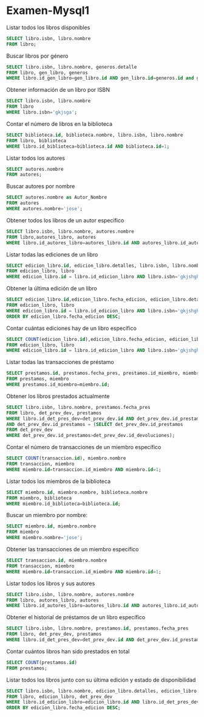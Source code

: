 # Examen-Mysql1
Listar todos los libros disponibles
```sql
SELECT libro.isbn, libro.nombre
FROM libro;
```
Buscar libros por género
```sql
SELECT libro.isbn, libro.nombre, generos.detalle
FROM libro, gen_libro, generos
WHERE libro.id_gen_libro=gen_libro.id AND gen_libro.id=generos.id and generos.detalle='terror';
```
Obtener información de un libro por ISBN
```sql
SELECT libro.isbn, libro.nombre
FROM libro
WHERE libro.isbn='gkjsga';
```
Contar el número de libros en la biblioteca
```sql
SELECT biblioteca.id, biblioteca.nombre, libro.isbn, libro.nombre
FROM libro, biblioteca
WHERE libro.id_biblioteca=biblioteca.id AND biblioteca.id=1;
```
Listar todos los autores
```sql
SELECT autores.nombre
FROM autores;
```
Buscar autores por nombre
```sql
SELECT autores.nombre as Autor_Nombre
FROM autores
WHERE autores.nombre='jose';
```
Obtener todos los libros de un autor específico
```sql
SELECT libro.isbn, libro.nombre, autores.nombre
FROM libro,autores_libro, autores
WHERE libro.id_autores_libro=autores_libro.id AND autores_libro.id_autores=autores.id AND autores.id='jose';
```
Listar todas las ediciones de un libro
```sql
SELECT edicion_libro.id, edicion_libro.detalles, libro.isbn, libro.nombre
FROM edicion_libro, libro
WHERE edicion_libro.id = libro.id_edicion_libro AND libro.isbn='gkjshghbghba';
```
Obtener la última edición de un libro
```sql
SELECT edicion_libro.id,edicion_libro.fecha_edicion, edicion_libro.detalles, libro.isbn, libro.nombre
FROM edicion_libro, libro
WHERE edicion_libro.id = libro.id_edicion_libro AND libro.isbn='gkjshghbghba'
ORDER BY edicion_libro.fecha_edicion DESC;
```
Contar cuántas ediciones hay de un libro específico
```sql
SELECT COUNT(edicion_libro.id),edicion_libro.fecha_edicion, edicion_libro.detalles, libro.isbn, libro.nombre
FROM edicion_libro, libro
WHERE edicion_libro.id = libro.id_edicion_libro AND libro.isbn='gkjshghbghba';
```
Listar todas las transacciones de préstamo
```sql
SELECT prestamos.id, prestamos.fecha_pres, prestamos.id_miembro, miembro.nombre
FROM prestamos, miembro
WHERE prestamos.id_miembro=miembro.id;
```
Obtener los libros prestados actualmente
```sql
SELECT libro.isbn, libro.nombre, prestamos.fecha_pres
FROM libro, det_prev_dev, prestamos
WHERE libro.id_det_pres_dev=det_prev_dev.id AND det_prev_dev.id_prestamos=prestamos.id 
AND det_prev_dev.id_prestamos = (SELECT det_prev_dev.id_prestamos
FROM det_prev_dev
WHERE det_prev_dev.id_prestamos>det_prev_dev.id_devoluciones);
```
Contar el número de transacciones de un miembro específico
```sql
SELECT COUNT(transaccion.id), miembro.nombre
FROM transaccion, miembro
WHERE miembro.id=transaccion.id_miembro AND miembro.id=1;
```
Listar todos los miembros de la biblioteca
```sql
SELECT miembro.id, miembro.nombre, biblioteca.nombre
FROM miembro, biblioteca
WHERE miembro.id_biblioteca=biblioteca.id;
```
Buscar un miembro por nombre:
```sql
SELECT miembro.id, miembro.nombre
FROM miembro
WHERE miembro.nombre='jose';
```
Obtener las transacciones de un miembro específico
```sql
SELECT transaccion.id, miembro.nombre
FROM transaccion, miembro
WHERE miembro.id=transaccion.id_miembro AND miembro.id=1;
```
Listar todos los libros y sus autores
```sql
SELECT libro.isbn, libro.nombre, autores.nombre
FROM libro, autores_libro, autores
WHERE libro.id_autores_libro=autores_libro.id AND autores_libro.id_autores=autores.id;
```
Obtener el historial de préstamos de un libro específico
```sql
SELECT libro.isbn, libro.nombre, prestamos.id, prestamos.fecha_pres
FROM libro, det_prev_dev, prestamos
WHERE libro.id_det_pres_dev=det_prev_dev.id AND det_prev_dev.id_prestamos=prestamos.id AND libro.isbn='AAA462YTAV';
```
Contar cuántos libros han sido prestados en total
```sql
SELECT COUNT(prestamos.id)
FROM prestamos;
```
Listar todos los libros junto con su última edición y estado de disponibilidad
```sql
SELECT libro.isbn, libro.nombre, edicion_libro.detalles, edicion_libro.fecha_edicion
FROM libro, edicion_libro, det_prev_dev
WHERE libro.id_edicion_libro=edicion_libro.id AND libro.id_det_pres_dev = det_prev_dev.id 
ORDER BY edicion_libro.fecha_edicion DESC;
```
